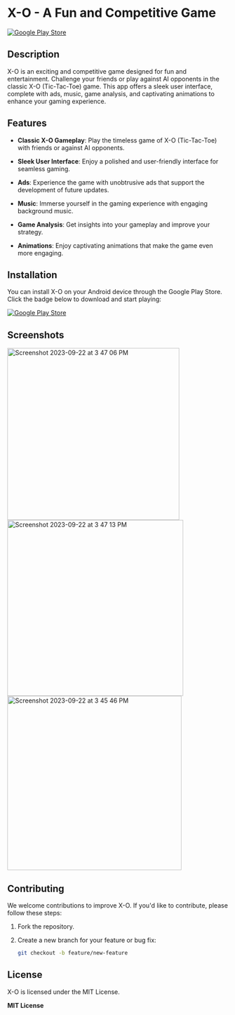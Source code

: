 # X-O - A Fun and Competitive Game

[![Google Play Store](https://img.shields.io/badge/Get%20it%20on-Google%20Play-green?style=for-the-badge)](https://play.google.com/store/apps/details?id=com.hassan2.game_x_o)



## Description

X-O is an exciting and competitive game designed for fun and entertainment. Challenge your friends or play against AI opponents in the classic X-O (Tic-Tac-Toe) game. This app offers a sleek user interface, complete with ads, music, game analysis, and captivating animations to enhance your gaming experience.

## Features

- **Classic X-O Gameplay**: Play the timeless game of X-O (Tic-Tac-Toe) with friends or against AI opponents.

- **Sleek User Interface**: Enjoy a polished and user-friendly interface for seamless gaming.

- **Ads**: Experience the game with unobtrusive ads that support the development of future updates.

- **Music**: Immerse yourself in the gaming experience with engaging background music.

- **Game Analysis**: Get insights into your gameplay and improve your strategy.

- **Animations**: Enjoy captivating animations that make the game even more engaging.

## Installation

You can install X-O on your Android device through the Google Play Store. Click the badge below to download and start playing:

[![Google Play Store](https://img.shields.io/badge/Get%20it%20on-Google%20Play-green?style=for-the-badge)](https://play.google.com/store/apps/details?id=com.hassan2.game_x_o)

## Screenshots

<img width="392" alt="Screenshot 2023-09-22 at 3 47 06 PM" src="https://github.com/HassanHamdouna/Game_X_O/assets/97970072/fce89531-63c8-491a-957a-e50933275392">
<img width="401" alt="Screenshot 2023-09-22 at 3 47 13 PM" src="https://github.com/HassanHamdouna/Game_X_O/assets/97970072/4068fa19-167c-4820-92cd-d45a24f6f50b">
<img width="397" alt="Screenshot 2023-09-22 at 3 45 46 PM" src="https://github.com/HassanHamdouna/Game_X_O/assets/97970072/7f97559c-54a3-42e2-91a6-81e3f3a86f6f">

## Contributing

We welcome contributions to improve X-O. If you'd like to contribute, please follow these steps:

1. Fork the repository.

2. Create a new branch for your feature or bug fix:

   ```bash
   git checkout -b feature/new-feature

## License

X-O is licensed under the MIT License.

**MIT License**

